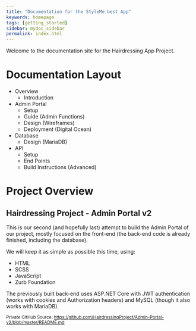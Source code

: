 ```yaml
---
title: "Documentation for the StyleMe.best App"
keywords: homepage
tags: [getting_started]
sidebar: mydoc_sidebar
permalink: index.html
---
```

Welcome to the documentation site for the Hairdressing App Project.

# Documentation Layout
* Overview
    * Introduction
* Admin Portal
    * Setup
    * Guide (Admin Functions)
    * Design (Wireframes)
    * Deployment (Digital Ocean)
* Database
    * Design (MariaDB)
* API
    * Setup
    * End Points
    * Build Instructions (Advanced)

# Project Overview
## Hairdressing Project - Admin Portal v2
This is our second (and hopefully last) attempt to build the Admin Portal of our project, mostly focused on the front-end (the back-end code is already finished, including the database).

We will keep it as simple as possible this time, using:

- HTML
- SCSS
- JavaScript
- Zurb Foundation

The previously built back-end uses ASP.NET Core with JWT authentication (works with cookies and Authorization headers) and MySQL (though it also works with MariaDB).

<sup> Private GitHub Source: https://github.com/HairdressingProject/Admin-Portal-v2/blob/master/README.md </sup>
